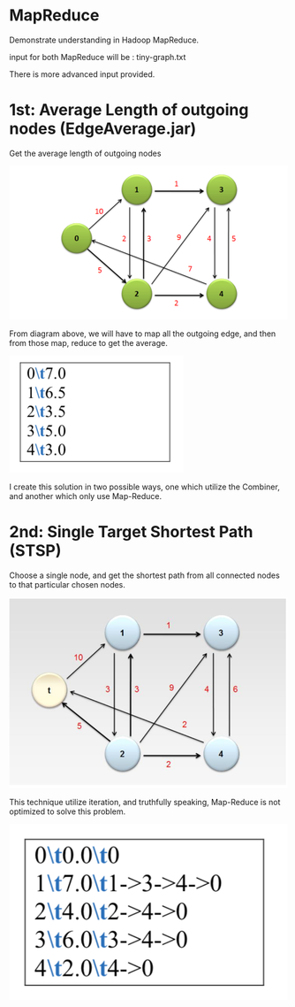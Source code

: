 # MapReduce

Demonstrate understanding in Hadoop MapReduce.

input for both MapReduce will be : tiny-graph.txt

There is more advanced input provided.

# 1st: Average Length of outgoing nodes (EdgeAverage.jar)

Get the average length of outgoing nodes

![Diagram](img/Diagram.png)

From diagram above, we will have to map all the outgoing edge, and then from those map, reduce to get the average.

![Answer to the above Diagram](img/answer.png)

I create this solution in two possible ways, one which utilize the Combiner, and another which only use Map-Reduce.

# 2nd: Single Target Shortest Path (STSP)

Choose a single node, and get the shortest path from all connected nodes to that particular chosen nodes.

![Diagram](img/STSPdiagram.png)

This technique utilize iteration, and truthfully speaking, Map-Reduce is not optimized to solve this problem.

![Answer to the above Diagram](img/STSPanswer.png)
